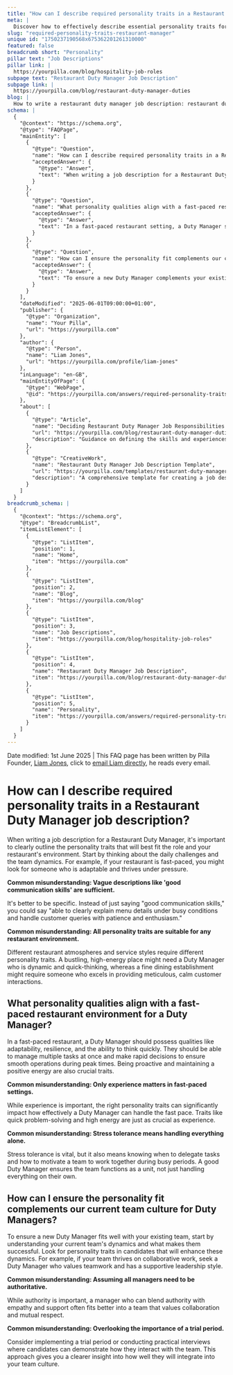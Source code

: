 ```yaml
---
title: "How can I describe required personality traits in a Restaurant Duty Manager job description?"
meta: |
  Discover how to effectively describe essential personality traits for a Restaurant Duty Manager, ensuring a perfect fit for your team and service style.
slug: "required-personality-traits-restaurant-manager"
unique id: "1750237190568x675362201261310000"
featured: false
breadcrumb short: "Personality"
pillar text: "Job Descriptions"
pillar link: |
  https://yourpilla.com/blog/hospitality-job-roles
subpage text: "Restaurant Duty Manager Job Description"
subpage link: |
  https://yourpilla.com/blog/restaurant-duty-manager-duties
blog: |
  How to write a restaurant duty manager job description: restaurant duty manager job description template included.
schema: |
  {
    "@context": "https://schema.org",
    "@type": "FAQPage",
    "mainEntity": [
      {
        "@type": "Question",
        "name": "How can I describe required personality traits in a Restaurant Duty Manager job description?",
        "acceptedAnswer": {
          "@type": "Answer",
          "text": "When writing a job description for a Restaurant Duty Manager, clearly outline the personality traits essential for the role. Consider your restaurant's pace and team dynamics. For example, for a fast-paced restaurant, look for candidates who are adaptable and thrive under pressure. Be specific; instead of saying someone has 'good communication skills,' describe how they should handle busy conditions and customer queries with patience and enthusiasm."
        }
      },
      {
        "@type": "Question",
        "name": "What personality qualities align with a fast-paced restaurant environment for a Duty Manager?",
        "acceptedAnswer": {
          "@type": "Answer",
          "text": "In a fast-paced restaurant setting, a Duty Manager should exhibit adaptability, resilience, and quick thinking. They should manage multiple tasks efficiently and make rapid decisions during peak times. Proactivity and maintaining a high energy level are also essential. Stress tolerance is important, but it also involves knowing when to delegate and how to encourage team cooperation."
        }
      },
      {
        "@type": "Question",
        "name": "How can I ensure the personality fit complements our current team culture for Duty Managers?",
        "acceptedAnswer": {
          "@type": "Answer",
          "text": "To ensure a new Duty Manager complements your existing team culture, start by understanding your current team's dynamics. Look for personality traits in candidates that will bolster these dynamics. If your team excels in collaborative work, seek a Duty Manager who values teamwork and supportive leadership. Consider implementing a trial period to observe how candidates interact with the team."
        }
      }
    ],
    "dateModified": "2025-06-01T09:00:00+01:00",
    "publisher": {
      "@type": "Organization",
      "name": "Your Pilla",
      "url": "https://yourpilla.com"
    },
    "author": {
      "@type": "Person",
      "name": "Liam Jones",
      "url": "https://yourpilla.com/profile/liam-jones"
    },
    "inLanguage": "en-GB",
    "mainEntityOfPage": {
      "@type": "WebPage",
      "@id": "https://yourpilla.com/answers/required-personality-traits-restaurant-manager"
    },
    "about": [
      {
        "@type": "Article",
        "name": "Deciding Restaurant Duty Manager Job Responsibilities and Skills",
        "url": "https://yourpilla.com/blog/restaurant-duty-manager-duties",
        "description": "Guidance on defining the skills and experiences necessary for a Restaurant Duty Manager."
      },
      {
        "@type": "CreativeWork",
        "name": "Restaurant Duty Manager Job Description Template",
        "url": "https://yourpilla.com/templates/restaurant-duty-manager-job-description",
        "description": "A comprehensive template for creating a job description for a Restaurant Duty Manager, outlining required skills and traits."
      }
    ]
  }
breadcrumb_schema: |
  {
    "@context": "https://schema.org",
    "@type": "BreadcrumbList",
    "itemListElement": [
      {
        "@type": "ListItem",
        "position": 1,
        "name": "Home",
        "item": "https://yourpilla.com"
      },
      {
        "@type": "ListItem",
        "position": 2,
        "name": "Blog",
        "item": "https://yourpilla.com/blog"
      },
      {
        "@type": "ListItem",
        "position": 3,
        "name": "Job Descriptions",
        "item": "https://yourpilla.com/blog/hospitality-job-roles"
      },
      {
        "@type": "ListItem",
        "position": 4,
        "name": "Restaurant Duty Manager Job Description",
        "item": "https://yourpilla.com/blog/restaurant-duty-manager-duties"
      },
      {
        "@type": "ListItem",
        "position": 5,
        "name": "Personality",
        "item": "https://yourpilla.com/answers/required-personality-traits-restaurant-manager"
      }
    ]
  }
---
```


Date modified: 1st June 2025 | This FAQ page has been written by Pilla Founder, [Liam Jones](https://yourpilla.com/profile/liam-jones), click to [email Liam directly](https://mailto:liam@yourpilla.com), he reads every email.

# How can I describe required personality traits in a Restaurant Duty Manager job description?

When writing a job description for a Restaurant Duty Manager, it's important to clearly outline the personality traits that will best fit the role and your restaurant's environment. Start by thinking about the daily challenges and the team dynamics. For example, if your restaurant is fast-paced, you might look for someone who is adaptable and thrives under pressure.

**Common misunderstanding: Vague descriptions like 'good communication skills' are sufficient.**

It's better to be specific. Instead of just saying "good communication skills," you could say "able to clearly explain menu details under busy conditions and handle customer queries with patience and enthusiasm."

**Common misunderstanding: All personality traits are suitable for any restaurant environment.**

Different restaurant atmospheres and service styles require different personality traits. A bustling, high-energy place might need a Duty Manager who is dynamic and quick-thinking, whereas a fine dining establishment might require someone who excels in providing meticulous, calm customer interactions.

## What personality qualities align with a fast-paced restaurant environment for a Duty Manager?

In a fast-paced restaurant, a Duty Manager should possess qualities like adaptability, resilience, and the ability to think quickly. They should be able to manage multiple tasks at once and make rapid decisions to ensure smooth operations during peak times. Being proactive and maintaining a positive energy are also crucial traits.

**Common misunderstanding: Only experience matters in fast-paced settings.**

While experience is important, the right personality traits can significantly impact how effectively a Duty Manager can handle the fast pace. Traits like quick problem-solving and high energy are just as crucial as experience.

**Common misunderstanding: Stress tolerance means handling everything alone.**

Stress tolerance is vital, but it also means knowing when to delegate tasks and how to motivate a team to work together during busy periods. A good Duty Manager ensures the team functions as a unit, not just handling everything on their own.

## How can I ensure the personality fit complements our current team culture for Duty Managers?

To ensure a new Duty Manager fits well with your existing team, start by understanding your current team's dynamics and what makes them successful. Look for personality traits in candidates that will enhance these dynamics. For example, if your team thrives on collaborative work, seek a Duty Manager who values teamwork and has a supportive leadership style.

**Common misunderstanding: Assuming all managers need to be authoritative.**

While authority is important, a manager who can blend authority with empathy and support often fits better into a team that values collaboration and mutual respect.

**Common misunderstanding: Overlooking the importance of a trial period.**

Consider implementing a trial period or conducting practical interviews where candidates can demonstrate how they interact with the team. This approach gives you a clearer insight into how well they will integrate into your team culture.